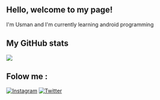 ## Hello, welcome to my page! 

I'm Usman and I'm currently learning android programming

## My GitHub stats

![](https://github-readme-stats.vercel.app/api?username=UsmonHamidulloh&count_private=true&show_icons=true&theme=react)

## Folow me :

<a href="https://www.instagram.com/usmon.hamidulloh" target="_blank"><img src="https://img.shields.io/badge/Instagram-%23E4405F.svg?&style=flat-square&logo=instagram&logoColor=white" alt="Instagram"></a>
<a href="https://www.twitter.com/UHamidulloh" target="_blank"><img src="https://img.shields.io/badge/Twitter-%231877F2.svg?&style=flat-square&logo=twitter&logoColor=white" alt="Twitter"></a>
